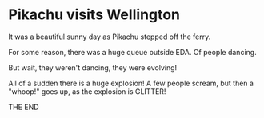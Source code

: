 # Pikachu visits Wellington

It was a beautiful sunny day as Pikachu stepped off the ferry.

For some reason, there was a huge queue outside EDA. Of people dancing.

But wait, they weren't dancing, they were evolving!

All of a sudden there is a huge explosion! A few people scream, but then a "whoop!" goes up, as the explosion is GLITTER!

THE END
